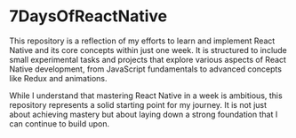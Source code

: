 # 7DaysOfReactNative

This repository is a reflection of my efforts to learn and implement React Native and its core concepts within just one week. It is structured to include small experimental tasks and projects that explore various aspects of React Native development, from JavaScript fundamentals to advanced concepts like Redux and animations.

While I understand that mastering React Native in a week is ambitious, this repository represents a solid starting point for my journey. It is not just about achieving mastery but about laying down a strong foundation that I can continue to build upon.
